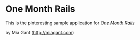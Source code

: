 # One Month Rails

This is the pinteresting sample application for [*One Month Rails*](http://onemonthrails.com)

by Mia Gant (http://miagant.com)